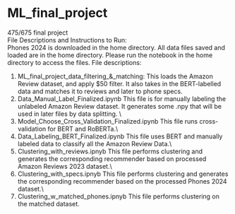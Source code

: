 # ML_final_project
475/675 final project\
File Descriptions and Instructions to Run:\
Phones 2024 is downloaded in the home directory. 
All data files saved and loaded are in the home directory. Please run the notebook in the home directory to access the files.
File descriptions:
1. ML_final_project_data_filtering_&_matching: This loads the Amazon Review dataset, and apply $50 filter. It also takes in the BERT-labelled data and matches it to reviews and later to phone specs.
2. Data_Manual_Label_Finalized.ipynb This file is for manually labeling the unlabeled Amazon Review dataset. It generates some .npy that will be used in later files by data splitting. \
3. Model_Choose_Cross_Validation_Finalized.ipynb This file runs cross-validation for BERT and RoBERTa.\
4. Data_Labeling_BERT_Finalized.ipynb This file uses BERT and manually labeled data to classify all the Amazon Review Data.\
5. Clustering_with_reviews.ipnyb This file performs clustering and generates the corresponding recommender based on processed Amazon Reviews 2023 dataset.\
6. Clustering_with_specs.ipnyb This file performs clustering and generates the corresponding recommender based on the processed Phones 2024 dataset.\
7. Clustering_w_matched_phones.ipnyb This file performs clustering on the matched dataset. 
